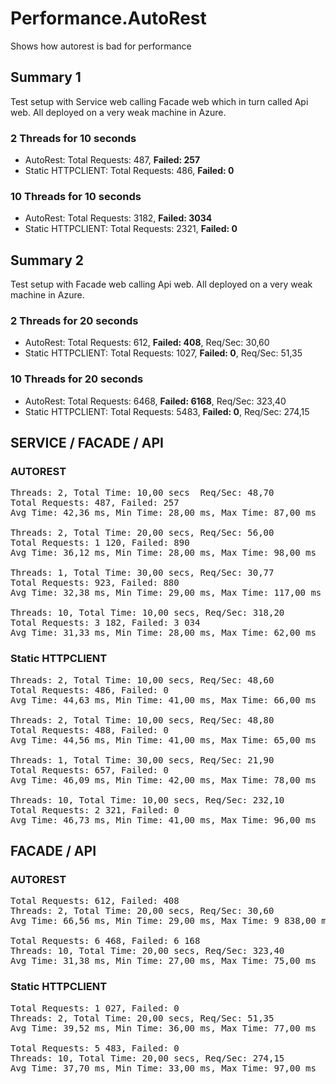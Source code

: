 # Performance.AutoRest
Shows how autorest is bad for performance

## Summary 1
Test setup with Service web calling Facade web which in turn called Api web.
All deployed on a very weak machine in Azure.

### 2 Threads for 10 seconds
* AutoRest: Total Requests: 487, **Failed: 257**
* Static HTTPCLIENT: Total Requests: 486, **Failed: 0**

### 10 Threads for 10 seconds
* AutoRest: Total Requests: 3182, **Failed: 3034**
* Static HTTPCLIENT: Total Requests: 2321, **Failed: 0**

## Summary 2
Test setup with Facade web calling Api web.
All deployed on a very weak machine in Azure.

### 2 Threads for 20 seconds
* AutoRest: Total Requests: 612, **Failed: 408**, Req/Sec: 30,60
* Static HTTPCLIENT: Total Requests: 1027, **Failed: 0**, Req/Sec: 51,35

### 10 Threads for 20 seconds
* AutoRest: Total Requests: 6468, **Failed: 6168**, Req/Sec: 323,40
* Static HTTPCLIENT: Total Requests: 5483, **Failed: 0**, Req/Sec: 274,15

## SERVICE / FACADE / API
### AUTOREST
<pre>
Threads: 2, Total Time: 10,00 secs  Req/Sec: 48,70 
Total Requests: 487, Failed: 257
Avg Time: 42,36 ms, Min Time: 28,00 ms, Max Time: 87,00 ms 

Threads: 2, Total Time: 20,00 secs, Req/Sec: 56,00 
Total Requests: 1 120, Failed: 890 
Avg Time: 36,12 ms, Min Time: 28,00 ms, Max Time: 98,00 ms 

Threads: 1, Total Time: 30,00 secs, Req/Sec: 30,77
Total Requests: 923, Failed: 880 
Avg Time: 32,38 ms, Min Time: 29,00 ms, Max Time: 117,00 ms 

Threads: 10, Total Time: 10,00 secs, Req/Sec: 318,20
Total Requests: 3 182, Failed: 3 034
Avg Time: 31,33 ms, Min Time: 28,00 ms, Max Time: 62,00 ms
</pre>

### Static HTTPCLIENT
<pre>
Threads: 2, Total Time: 10,00 secs, Req/Sec: 48,60 
Total Requests: 486, Failed: 0 
Avg Time: 44,63 ms, Min Time: 41,00 ms, Max Time: 66,00 ms 

Threads: 2, Total Time: 10,00 secs, Req/Sec: 48,80 
Total Requests: 488, Failed: 0 
Avg Time: 44,56 ms, Min Time: 41,00 ms, Max Time: 65,00 ms 

Threads: 1, Total Time: 30,00 secs, Req/Sec: 21,90 
Total Requests: 657, Failed: 0 
Avg Time: 46,09 ms, Min Time: 42,00 ms, Max Time: 78,00 ms 

Threads: 10, Total Time: 10,00 secs, Req/Sec: 232,10 
Total Requests: 2 321, Failed: 0
Avg Time: 46,73 ms, Min Time: 41,00 ms, Max Time: 96,00 ms 
</pre>

## FACADE / API
### AUTOREST
<pre>
Total Requests: 612, Failed: 408
Threads: 2, Total Time: 20,00 secs, Req/Sec: 30,60
Avg Time: 66,56 ms, Min Time: 29,00 ms, Max Time: 9 838,00 ms

Total Requests: 6 468, Failed: 6 168 
Threads: 10, Total Time: 20,00 secs, Req/Sec: 323,40
Avg Time: 31,38 ms, Min Time: 27,00 ms, Max Time: 75,00 ms
</pre>

### Static HTTPCLIENT
<pre>
Total Requests: 1 027, Failed: 0 
Threads: 2, Total Time: 20,00 secs, Req/Sec: 51,35 
Avg Time: 39,52 ms, Min Time: 36,00 ms, Max Time: 77,00 ms

Total Requests: 5 483, Failed: 0
Threads: 10, Total Time: 20,00 secs, Req/Sec: 274,15
Avg Time: 37,70 ms, Min Time: 33,00 ms, Max Time: 97,00 ms
</pre>

